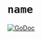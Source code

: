 # `name`

[![GoDoc](https://godoc.org/github.com/NewsYoung/go-containerregistry/pkg/name?status.svg)](https://godoc.org/github.com/NewsYoung/go-containerregistry/pkg/name)
